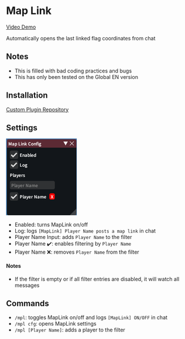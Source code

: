 # Map Link

[Video Demo](https://github.com/user-attachments/assets/1f7bfdab-98aa-4c1d-8b1e-e8294bd4b2f2)

Automatically opens the last linked flag coordinates from chat

## Notes
- This is filled with bad coding practices and bugs
- This has only been tested on the Global EN version

## Installation

[Custom Plugin Repository](https://gist.githubusercontent.com/sofia819/fb17fff59d39923fde123538dbf8b92b/raw/sofia-plugins.json)

## Settings

![settings](settings.png)

-   Enabled: turns MapLink on/off
-   Log: logs `[MapLink] Player Name posts a map link` in chat
-   Player Name Input: adds `Player Name` to the filter
-   Player Name :heavy_check_mark:: enables filtering by `Player Name`
-   Player Name :x:: removes `Player Name` from the filter

#### Notes

-   If the filter is empty or if all filter entries are disabled, it will watch all messages

## Commands

-   `/mpl`: toggles MapLink on/off and logs `[MapLink] ON/OFF` in chat
-   `/mpl cfg`: opens MapLink settings
-   `/mpl [Player Name]`: adds a player to the filter
